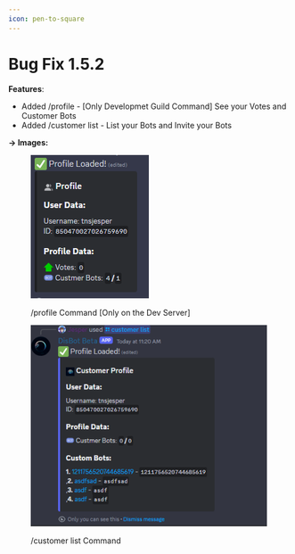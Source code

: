 ```yaml
---
icon: pen-to-square
---
```


# Bug Fix 1.5.2

**Features**:

* Added /profile - \[Only Developmet Guild Command] See your Votes and Customer Bots
* Added /customer list - List your Bots and Invite your Bots

**-> Images:**

<figure><img src="../../.gitbook/assets/image (2) (1) (1).png" alt=""><figcaption><p>/profile Command [Only on the Dev Server]</p></figcaption></figure>

<figure><img src="../../.gitbook/assets/image (1) (1) (1) (1).png" alt=""><figcaption><p>/customer list Command </p></figcaption></figure>
